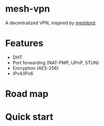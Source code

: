 # mesh-vpn
A decentralized VPN, inspired by [meshbird](https://github.com/meshbird/meshbird).

# Features
- DHT
- Port forwarding (NAT-PMP, UPnP, STUN)
- Encryption (AES-256)
- IPv4/IPv6

# Road map

# Quick start
